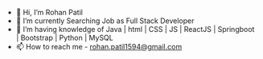 - 👋 Hi, I’m Rohan Patil
- 👀 I’m currently Searching Job as Full Stack Developer
- 🌱 I’m having knowledge of Java | html | CSS | JS | ReactJS | Springboot | Bootstrap | Python | MySQL
- 📫 How to reach me - rohan.patil1594@gmail.com

<!---
Phoenix1594/Phoenix1594 is a ✨ special ✨ repository because its `README.md` (this file) appears on your GitHub profile.
You can click the Preview link to take a look at your changes.
--->
